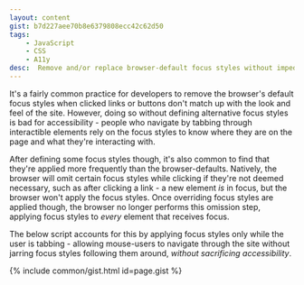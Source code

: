 ```yaml
---
layout: content
gist: b7d227aee70b8e6379808ecc42c62d50
tags:
    - JavaScript
    - CSS
    - A11y
desc:  Remove and/or replace browser-default focus styles without impeding the experience of mouse users or tab-navigation
---
```


It's a fairly common practice for developers to remove the browser's default focus styles when clicked links or buttons don't match up with the look and feel of the site. However, doing so without defining alternative focus styles is bad for accessibility - people who navigate by tabbing through interactible elements rely on the focus styles to know where they are on the page and what they're interacting with.

After defining some focus styles though, it's also common to find that they're applied more frequently than the browser-defaults. Natively, the browser will omit certain focus styles while clicking if they're not deemed necessary, such as after clicking a link - a new element *is* in focus, but the browser won't apply the focus styles. Once overriding focus styles are applied though, the browser no longer performs this omission step, applying focus styles to *every* element that receives focus.

The below script accounts for this by applying focus styles only while the user is tabbing - allowing mouse-users to navigate through the site without jarring focus styles following them around, *without sacrificing accessibility*.

{% include common/gist.html id=page.gist %}